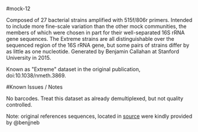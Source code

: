 #mock-12

Composed of 27 bacterial strains amplified with 515f/806r primers. Intended to include more fine-scale variation than the other mock communities, the members of which were chosen in part for their well-separated 16S rRNA gene sequences. The Extreme strains are all distinguishable over the sequenced region of the 16S rRNA gene, but some pairs of strains differ by as little as one nucleotide. Generated by Benjamin Callahan at Stanford University in 2015.

Known as "Extreme" dataset in the original publication, doi:10.1038/nmeth.3869.

#Known Issues / Notes

No barcodes. Treat this dataset as already demultiplexed, but not quality controlled.

Note: original references sequences, located in [source](./source/) were kindly provided by @benjjneb